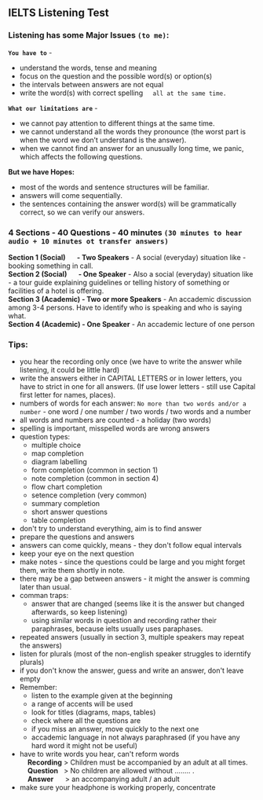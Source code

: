 ## **IELTS Listening Test**

### **Listening has some Major Issues** `(to me)`:
**`You have to`** -
- understand the words, tense and meaning
- focus on the question and the possible word(s) or option(s)
- the intervals between answers are not equal
- write the word(s) with correct spelling&nbsp;&nbsp;&nbsp;&nbsp;&nbsp;`all at the same time.`

**`What our limitations are`** -
- we cannot pay attention to different things at the same time.
- we cannot understand all the words they pronounce (the worst part is when the word we don’t understand is the answer).
- when we cannot find an answer for an unusually long time, we panic, which affects the following questions.

**But we have Hopes:**
- most of the words and sentence structures will be familiar.
- answers will come sequentially.
- the sentences containing the answer word(s) will be grammatically correct, so we can verify our answers.

### **4 Sections - 40 Questions - 40 minutes `(30 minutes to hear audio + 10 minutes ot transfer answers)`**
**Section 1 (Social) &nbsp;&nbsp;&nbsp;&nbsp;&nbsp;&nbsp;- Two Speakers** - A social (everyday) situation like - booking something in call.<br>
**Section 2 (Social) &nbsp;&nbsp;&nbsp;&nbsp;&nbsp;&nbsp;- One Speaker** - Also a social (everyday) situation like - a tour guide explaining guidelines or telling history of something or facilities of a hotel is offering.<br>
**Section 3 (Academic) - Two or more Speakers** - An accademic discussion among 3-4 persons. Have to identify who is speaking and who is saying what.<br>
**Section 4 (Academic) - One Speaker** - An accademic lecture of one person

### **Tips:**
- you hear the recording only once (we have to write the answer while listening, it could be little hard)
- write the answers either in CAPITAL LETTERS or in lower letters, you have to strict in one for all answers. (If use lower letters - still use Capital first letter for names, places).
- numbers of words for each answer: `No more than two words and/or a number` - one word / one number / two words / two words and a number
- all words and numbers are counted - a holiday (two words)
- spelling is important, misspelled words are wrong answers
- question types:
    - multiple choice
    - map completion
    - diagram labelling
    - form completion (common in section 1)
    - note completion (common in section 4)
    - flow chart completion
    - setence completion (very common)
    - summary completion
    - short answer questions
    - table completion
- don't try to understand everything, aim is to find answer
- prepare the questions and answers
- answers can come quickly, means - they don't follow equal intervals
- keep your eye on the next question
- make notes - since the questions could be large and you might forget them, write them shortly in note.
- there may be a gap between answers - it might the answer is comming later than usual.
- comman traps:
    - answer that are changed (seems like it is the answer but changed afterwards, so keep listening)
    - using similar words in question and recording rather their paraphrases, because ielts usually uses paraphases.
- repeated answers (usually in section 3, multiple speakers may repeat the answers)
- listen for plurals (most of the non-english speaker struggles to iderntify plurals)
- if you don't know the answer, guess and write an answer, don't leave empty
- Remember:
    - listen to the example given at the beginning
    - a range of accents will be used
    - look for titles (diagrams, maps, tables)
    - check where all the questions are
    - if you miss an answer, move quickly to the next one
    - accademic language in not always paraphrased (if you have any hard word it might not be useful)
- have to write words you hear, can't reform words
<br>&nbsp;&nbsp;&nbsp;&nbsp;**Recording** > Children must be accompanied by an adult at all times.<br>
&nbsp;&nbsp;&nbsp;&nbsp;**Question**&nbsp;&nbsp; > No children are allowed without ........ .<br>
&nbsp;&nbsp;&nbsp;&nbsp;**Answer**&nbsp;&nbsp;&nbsp;&nbsp;&nbsp; > an accompanying adult / an adult
- make sure your headphone is working properly, concentrate